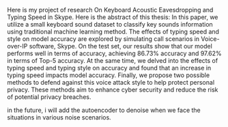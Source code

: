 Here is my project of research On Keyboard Acoustic Eavesdropping and Typing Speed in Skype. Here is the abstract of this thesis:
In this paper, we utilize a small keyboard sound dataset to classify key sounds information 
using traditional machine learning method. The effects of typing speed and style on model 
accuracy are explored by simulating call scenarios in Voice-over-IP software, Skype. On the 
test set, our results show that our model performs well in terms of accuracy, achieving 
86.73% accuracy and 97.62% in terms of Top-5 accuracy. At the same time, we delved into 
the effects of typing speed and typing style on accuracy and found that an increase in typing 
speed impacts model accuracy.
Finally, we propose two possible methods to defend against this voice attack style to help 
protect personal privacy. These methods aim to enhance cyber security and reduce the risk of 
potential privacy breaches.

in the future, i will add the autoencoder to denoise when we face the situations in various noise scenarios.
